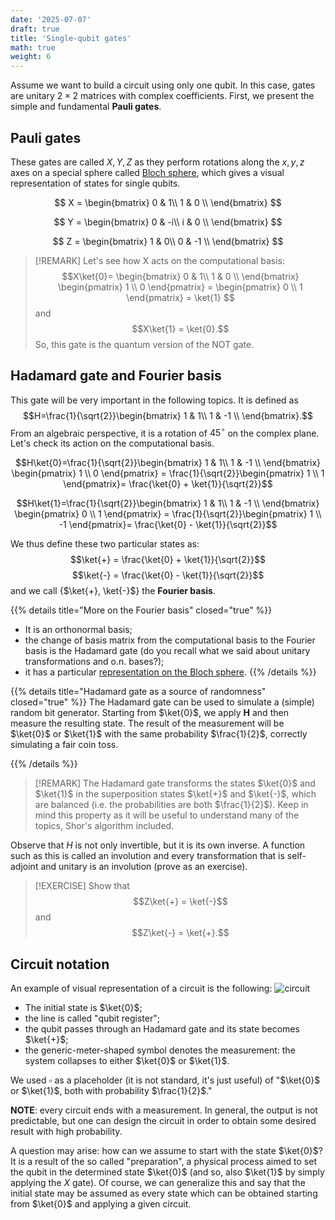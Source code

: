 ```yaml
---
date: '2025-07-07'
draft: true
title: 'Single-qubit gates'
math: true
weight: 6
---
```


Assume we want to build a circuit using only one qubit. In this case, gates are unitary $2\times2$ matrices with complex coefficients. First, we present the simple and fundamental $\textbf{Pauli gates}$.

## Pauli gates
These gates are called $X, Y, Z$ as they perform rotations along the $x, y, z$ axes on a special sphere called [Bloch sphere](https://en.wikipedia.org/wiki/Bloch_sphere), which gives a visual representation of states for single qubits.

$$ X = \begin{bmatrix}
0 & 1\\
1 & 0 \\
\end{bmatrix} $$

$$ Y = \begin{bmatrix}
0 & -i\\
i & 0 \\
\end{bmatrix} $$

$$ Z = \begin{bmatrix}
1 & 0\\
0 & -1 \\
\end{bmatrix} $$


>[!REMARK]
>Let's see how X acts on the computational basis:
> $$X\ket{0}= \begin{bmatrix}
 0 & 1\\
 1 & 0 \\
 \end{bmatrix} \begin{pmatrix} 1 \\ 0 \end{pmatrix} = \begin{pmatrix} 0 \\ 1 \end{pmatrix} = \ket{1} $$
>and $$X\ket{1} = \ket{0}.$$ So, this gate is the quantum version of the NOT gate.

## Hadamard gate and Fourier basis

This gate will be very important in the following topics. It is defined as 
 $$H=\frac{1}{\sqrt{2}}\begin{bmatrix}
 1 & 1\\
 1 & -1 \\
 \end{bmatrix}.$$
From an algebraic perspective, it is a rotation of $45^\circ$ on the complex plane. Let's check its action on the computational basis.

$$H\ket{0}=\frac{1}{\sqrt{2}}\begin{bmatrix}
 1 & 1\\
 1 & -1 \\
 \end{bmatrix} \begin{pmatrix} 1 \\ 0 \end{pmatrix} = \frac{1}{\sqrt{2}}\begin{pmatrix} 1 \\ 1 \end{pmatrix}=  \frac{\ket{0} + \ket{1}}{\sqrt{2}}$$

 $$H\ket{1}=\frac{1}{\sqrt{2}}\begin{bmatrix}
 1 & 1\\
 1 & -1 \\
 \end{bmatrix} \begin{pmatrix} 0 \\ 1 \end{pmatrix} = \frac{1}{\sqrt{2}}\begin{pmatrix} 1 \\ -1 \end{pmatrix}=  \frac{\ket{0} - \ket{1}}{\sqrt{2}}$$

 We thus define these two particular states as:
 $$\ket{+} = \frac{\ket{0} + \ket{1}}{\sqrt{2}}$$
 $$\ket{-} = \frac{\ket{0} - \ket{1}}{\sqrt{2}}$$
 and we call \{$\ket{+}, \ket{-}$\} the $\textbf{Fourier basis}.$

{{% details title="More on the Fourier basis" closed="true" %}}


- It is an orthonormal basis;
- the change of basis matrix from the computational basis to the Fourier basis is the Hadamard gate (do you recall what we said about unitary transformations and o.n. bases?);
- it has a particular [representation on the Bloch sphere](https://quantum-education-modules.readthedocs.io/en/latest/introductory/qubits/bloch_sphere.html).
{{% /details %}}

{{% details title="Hadamard gate as a source of randomness" closed="true" %}}
The Hadamard gate can be used to simulate a (simple) random bit generator. Starting from $\ket{0}$, we apply $\textbf{H}$ and then measure the resulting state. The result of the measurement will be $\ket{0}$ or $\ket{1}$ with the same probability $\frac{1}{2}$, correctly simulating a fair coin toss.


{{% /details %}}

>[!REMARK]
>The Hadamard gate transforms the states $\ket{0}$ and $\ket{1}$ in the superposition states $\ket{+}$ and $\ket{-}$, which are balanced (i.e. the probabilities are both $\frac{1}{2}$). Keep in mind this property as it will be useful to understand many of the topics, Shor's algorithm included.

Observe that $H$ is not only invertible, but it is its own inverse. A function such as this is called an involution and every transformation that is self-adjoint and unitary is an involution (prove as an exercise).

>[!EXERCISE]
>Show that $$Z\ket{+} = \ket{-}$$ and $$Z\ket{-} = \ket{+}.$$


## Circuit notation
An example of visual representation of a circuit is the following:
![circuit](/images/Hadgate.png)
- The initial state is $\ket{0}$;
- the line is called "qubit register";
- the qubit passes through an Hadamard gate and its state becomes $\ket{+}$;
- the generic-meter-shaped symbol denotes the measurement: the system collapses to either $\ket{0}$ or $\ket{1}$.

We used $\square$ as a placeholder (it is not standard, it's just useful) of "$\ket{0}$ or $\ket{1}$, both with probability $\frac{1}{2}$."

$\textbf{NOTE}:$ every circuit ends with a measurement. In general, the output is not predictable, but one can design the circuit in order to obtain some desired result with high probability.

A question may arise: how can we assume to start with the state $\ket{0}$? It is a result of the so called "preparation", a physical process aimed to set the qubit in the determined state $\ket{0}$ (and so, also $\ket{1}$ by simply applying the $X$ gate). Of course, we can generalize this and say that the initial state may be assumed as every state which can be obtained starting from $\ket{0}$ and applying a given circuit.








